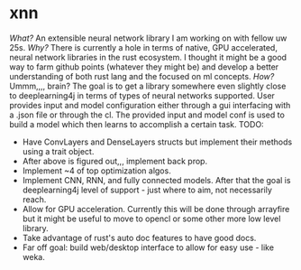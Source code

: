 # xnn
_What?_
An extensible neural network library I am working on with fellow uw 25s.
_Why?_ 
There is currently a hole in terms of native, GPU accelerated, neural network libraries in the rust ecosystem. I thought it might be a good way to farm github points (whatever they might be) and develop a better understanding of both rust lang and the focused on ml concepts.
_How?_
Ummm,,,, brain? The goal is to get a library somewhere even slightly close to deeplearning4j in terms of types of neural networks supported. User provides input and model configuration either through a gui interfacing with a .json file or through the cl. The provided input and model conf is used to build a model which then learns to accomplish a certain task. 
TODO: 
+ Have ConvLayers and DenseLayers structs but implement their methods using a trait object.
+ After above is figured out,,, implement back prop.
+ Implement ~4 of top optimization algos. 
+ Implement CNN, RNN, and fully connected models. After that the goal is deeplearning4j level of support - just where to aim, not necessarily reach.
+ Allow for GPU acceleration. Currently this will be done through arrayfire but it might be useful to move to opencl or some other more low level library.
+ Take advantage of rust's auto doc features to have good docs.
+ Far off goal: build web/desktop interface to allow for easy use - like weka. 

